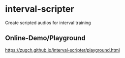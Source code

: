 # interval-scripter
Create scripted audios for interval training
## Online-Demo/Playground
https://zugch.github.io/interval-scripter/playground.html
